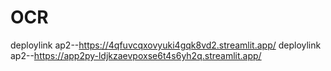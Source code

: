 # OCR
deploylink ap2--https://4qfuvcqxovyuki4gqk8vd2.streamlit.app/
deploylink ap2--https://app2py-ldjkzaevpoxse6t4s6yh2q.streamlit.app/

